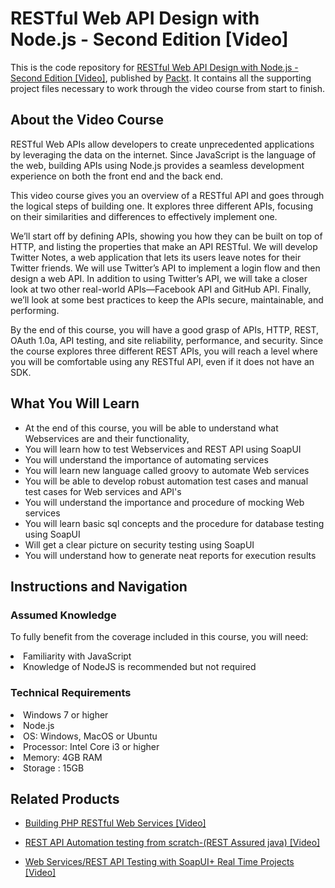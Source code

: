 


# RESTful Web API Design with Node.js - Second Edition [Video]
This is the code repository for [RESTful Web API Design with Node.js - Second Edition [Video]](https://www.packtpub.com/web-development/restful-web-api-design-nodejs-second-edition-video?utm_source=github&utm_medium=repository&utm_campaign=9781787120198), published by [Packt](https://www.packtpub.com/?utm_source=github). It contains all the supporting project files necessary to work through the video course from start to finish.
## About the Video Course
RESTful Web APIs allow developers to create unprecedented applications by leveraging the data on the internet. Since JavaScript is the language of the web, building APIs using Node.js provides a seamless development experience on both the front end and the back end.

This video course gives you an overview of a RESTful API and goes through the logical steps of building one. It explores three different APIs, focusing on their similarities and differences to effectively implement one.

We’ll start off by defining APIs, showing you how they can be built on top of HTTP, and listing the properties that make an API RESTful. We will develop Twitter Notes, a web application that lets its users leave notes for their Twitter friends. We will use Twitter’s API to implement a login flow and then design a web API. In addition to using Twitter’s API, we will take a closer look at two other real-world APIs—Facebook API and GitHub API. Finally, we’ll look at some best practices to keep the APIs secure, maintainable, and performing.

By the end of this course, you will have a good grasp of APIs, HTTP, REST, OAuth 1.0a, API testing, and site reliability, performance, and security. Since the course explores three different REST APIs, you will reach a level where you will be comfortable using any RESTful API, even if it does not have an SDK.

<H2>What You Will Learn</H2>
<DIV class=book-info-will-learn-text>
<UL>
<LI>At the end of this course, you will be able to understand what Webservices are and their functionality, 
<LI>You will learn how to test Webservices and REST API using SoapUI 
<LI>You will understand the importance of automating services 
<LI>You will learn new language called groovy to automate Web services 
<LI>You will be able to develop robust automation test cases and manual test cases for Web services and API's 
<LI>You will understand the importance and procedure of mocking Web services 
<LI>You will learn basic sql concepts and the procedure for database testing using SoapUI 
<LI>Will get a clear picture on security testing using SoapUI 
<LI>You will understand how to generate neat reports for execution results </LI></UL></DIV>

## Instructions and Navigation
### Assumed Knowledge
To fully benefit from the coverage included in this course, you will need:<br/>
<LI>Familiarity with JavaScript
<LI>Knowledge of NodeJS is recommended but not required
  
### Technical Requirements

<LI>Windows 7 or higher
<LI>Node.js
<LI>OS: Windows, MacOS or Ubuntu
<LI>Processor: Intel Core i3 or higher
<LI>Memory: 4GB RAM
<LI>Storage : 15GB 



## Related Products
* [Building PHP RESTful Web Services [Video]](https://www.packtpub.com/application-development/building-php-restful-web-services-video?utm_source=github&utm_medium=repository&utm_campaign=9781788291767)

* [REST API Automation testing from scratch-(REST Assured java) [Video]](https://www.packtpub.com/web-development/rest-api-automation-testing-scratch-rest-assured-java-video?utm_source=github&utm_medium=repository&utm_campaign=9781789133813)

* [Web Services/REST API Testing with SoapUI+ Real Time Projects [Video]](https://www.packtpub.com/application-development/webservicesrest-api-testing-soapui-real-time-projects?utm_source=github&utm_medium=repository&utm_campaign=9781789134926)


